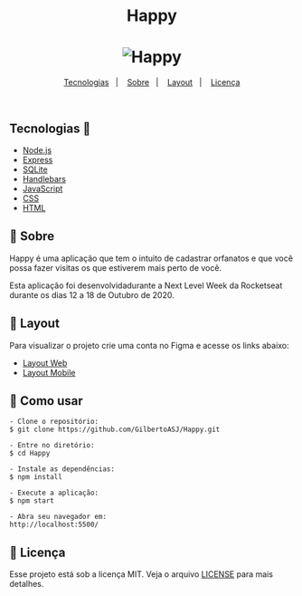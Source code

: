 <h1 align="center">Happy</h1>

<h1 align="center">
    <img alt="Happy" title="Happy" src="https://pbs.twimg.com/media/EkJ6rCrWAAUf8JJ.jpg:large" />
</h1>

<p align="center">
  <a href="#rocket-tecnologias">Tecnologias</a>&nbsp;&nbsp;&nbsp;|&nbsp;&nbsp;&nbsp;
  <a href="#-projeto">Sobre</a>&nbsp;&nbsp;&nbsp;|&nbsp;&nbsp;&nbsp;
  <a href="#-layout">Layout</a>&nbsp;&nbsp;&nbsp;|&nbsp;&nbsp;&nbsp;
  <a href="#memo-licença">Licença</a>
</p>

<br>

## Tecnologias 🚀

- [Node.js](https://nodejs.org/en/)
- [Express](https://expressjs.com/pt-br/)
- [SQLite](https://www.sqlite.org/index.html)
- [Handlebars](https://handlebarsjs.com/)
- [JavaScript](https://www.javascript.com/)
- [CSS](https://developer.mozilla.org/pt-BR/docs/Web/CSS)
- [HTML](https://html.com/)

## 📖 Sobre

Happy é uma aplicação que tem o intuito de cadastrar orfanatos e que você possa fazer visitas os que estiverem mais perto de você. 

Esta aplicação foi desenvolvidadurante a Next Level Week da Rocketseat durante os dias 12 a 18 de Outubro de 2020.

## 🔖 Layout

Para visualizar o projeto crie uma conta no Figma e acesse os links abaixo:

- [Layout Web](https://www.figma.com/file/mDEbnoojksG4w8sOxmudh3/Happy-Web?node-id=0%3A1) 
- [Layout Mobile](https://www.figma.com/file/X27FfVxAgy9f5IFa7ONlph/Happy-Mobile?node-id=0%3A1) 

## 🤔 Como usar 

   ```
   - Clone o repositório:
   $ git clone https://github.com/GilbertoASJ/Happy.git

   - Entre no diretório:
   $ cd Happy

   - Instale as dependências:
   $ npm install

   - Execute a aplicação:
   $ npm start

   - Abra seu navegador em:
   http://localhost:5500/
   ```


## 📝 Licença

Esse projeto está sob a licença MIT. Veja o arquivo [LICENSE](LICENSE.md) para mais detalhes.


